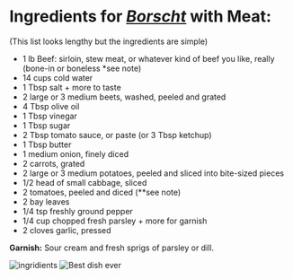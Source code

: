 # Ingredients for [*Borscht*](https://natashaskitchen.com/borscht-recipe-with-meat/) with Meat:

(This list looks lengthy but the ingredients are simple) 
- 1 lb Beef: sirloin, stew meat, or whatever kind of beef you like, really (bone-in or boneless *see note)
- 14 cups cold water
- 1 Tbsp salt + more to taste
- 2 large or 3 medium beets, washed, peeled and grated
- 4 Tbsp olive oil
- 1 Tbsp vinegar
- 1 Tbsp sugar
- 2 Tbsp tomato sauce, or paste (or 3 Tbsp ketchup)
- 1 Tbsp butter
- 1 medium onion, finely diced
- 2 carrots, grated
- 2 large or 3 medium potatoes, peeled and sliced into bite-sized pieces
- 1/2 head of small cabbage, sliced
- 2 tomatoes, peeled and diced (**see note)
- 2 bay leaves
- 1/4 tsp freshly ground pepper
- 1/4 cup chopped fresh parsley + more for garnish
- 2 cloves garlic, pressed

**Garnish:** Sour cream and fresh sprigs of parsley or dill.

![ingridients](https://natashaskitchen.com/wp-content/uploads/2014/02/Meat-Borsch-600x400.jpg)
![Best dish ever](https://natashaskitchen.com/wp-content/uploads/2014/02/Borscht-Recipe-with-Meat.jpg)